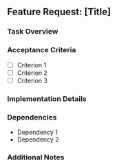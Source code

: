 ## Feature Request: [Title]

### Task Overview

<!-- Briefly describe the task or feature to be implemented. Focus on what needs to be done. -->

### Acceptance Criteria

<!-- Define clear, measurable, and testable criteria that must be met for this task to be considered complete. -->

- [ ] Criterion 1
- [ ] Criterion 2
- [ ] Criterion 3

### Implementation Details

<!-- Provide specific technical details, guidelines, or requirements for how this task should be implemented. Mention any relevant code, components, or dependencies. -->

### Dependencies

<!-- List any other issues, tasks, or prerequisites that are related to this feature request. Include links to relevant issues or PRs if applicable. -->

- Dependency 1
- Dependency 2

### Additional Notes

<!-- Add any other information, constraints, or considerations that the assignee should keep in mind while working on this task. -->
